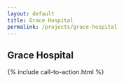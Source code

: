 ```yaml
---
layout: default
title: Grace Hospital
permalink: /projects/grace-hospital
---
```


## Grace Hospital

{% include call-to-action.html %}
